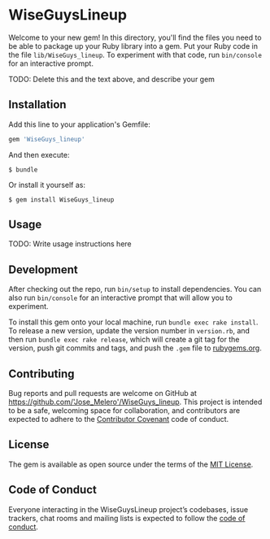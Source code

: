# WiseGuysLineup

Welcome to your new gem! In this directory, you'll find the files you need to be able to package up your Ruby library into a gem. Put your Ruby code in the file `lib/WiseGuys_lineup`. To experiment with that code, run `bin/console` for an interactive prompt.

TODO: Delete this and the text above, and describe your gem

## Installation

Add this line to your application's Gemfile:

```ruby
gem 'WiseGuys_lineup'
```

And then execute:

    $ bundle

Or install it yourself as:

    $ gem install WiseGuys_lineup

## Usage

TODO: Write usage instructions here

## Development

After checking out the repo, run `bin/setup` to install dependencies. You can also run `bin/console` for an interactive prompt that will allow you to experiment.

To install this gem onto your local machine, run `bundle exec rake install`. To release a new version, update the version number in `version.rb`, and then run `bundle exec rake release`, which will create a git tag for the version, push git commits and tags, and push the `.gem` file to [rubygems.org](https://rubygems.org).

## Contributing

Bug reports and pull requests are welcome on GitHub at https://github.com/'Jose_Melero'/WiseGuys_lineup. This project is intended to be a safe, welcoming space for collaboration, and contributors are expected to adhere to the [Contributor Covenant](http://contributor-covenant.org) code of conduct.

## License

The gem is available as open source under the terms of the [MIT License](https://opensource.org/licenses/MIT).

## Code of Conduct

Everyone interacting in the WiseGuysLineup project’s codebases, issue trackers, chat rooms and mailing lists is expected to follow the [code of conduct](https://github.com/'Jose_Melero'/WiseGuys_lineup/blob/master/CODE_OF_CONDUCT.md).
